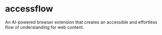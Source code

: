 # accessflow
An AI-powered browser extension that creates an accessible and effortless flow of understanding for web content.
